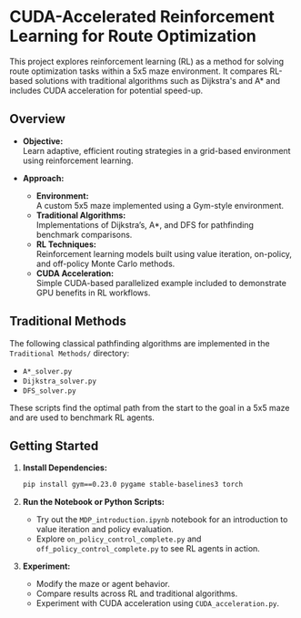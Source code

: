 # CUDA-Accelerated Reinforcement Learning for Route Optimization

This project explores reinforcement learning (RL) as a method for solving route optimization tasks within a 5x5 maze environment. It compares RL-based solutions with traditional algorithms such as Dijkstra's and A* and includes CUDA acceleration for potential speed-up.

## Overview

- **Objective:**  
  Learn adaptive, efficient routing strategies in a grid-based environment using reinforcement learning.

- **Approach:**  
  - **Environment:**  
    A custom 5x5 maze implemented using a Gym-style environment.
  - **Traditional Algorithms:**  
    Implementations of Dijkstra’s, A*, and DFS for pathfinding benchmark comparisons.
  - **RL Techniques:**  
    Reinforcement learning models built using value iteration, on-policy, and off-policy Monte Carlo methods.
  - **CUDA Acceleration:**  
    Simple CUDA-based parallelized example included to demonstrate GPU benefits in RL workflows.

## Traditional Methods

The following classical pathfinding algorithms are implemented in the `Traditional Methods/` directory:
- `A*_solver.py`
- `Dijkstra_solver.py`
- `DFS_solver.py`

These scripts find the optimal path from the start to the goal in a 5x5 maze and are used to benchmark RL agents.

## Getting Started

1. **Install Dependencies:**

    ```bash
    pip install gym==0.23.0 pygame stable-baselines3 torch
    ```

2. **Run the Notebook or Python Scripts:**
   - Try out the `MDP_introduction.ipynb` notebook for an introduction to value iteration and policy evaluation.
   - Explore `on_policy_control_complete.py` and `off_policy_control_complete.py` to see RL agents in action.

3. **Experiment:**
   - Modify the maze or agent behavior.
   - Compare results across RL and traditional algorithms.
   - Experiment with CUDA acceleration using `CUDA_acceleration.py`.
